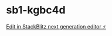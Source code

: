 # sb1-kgbc4d

[Edit in StackBlitz next generation editor ⚡️](https://stackblitz.com/~/github.com/HariantoAtWork/sb1-kgbc4d)